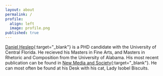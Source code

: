 ```yaml
---
layout: about
permalink: /
profile:
  align: left
  image: profile.png
published: true
---
```


[Daniel Heslep](https://mobatta2.github.io/gradsitedemo/){:target="_blank"} is a PHD candidate with the University of Central Florida. He recieved his Masters in Fine Arts, and Masters in Rhetoric and Composition from the University of Alabama. His most recent publication can be found in [New Media and Society](https://journals.sagepub.com/doi/abs/10.1177/14614448211062548){:target="_blank"}. He can most often be found at his Desk with his cat, Lady Isobel Biscuits.

